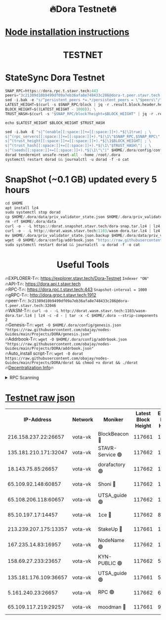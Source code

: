 <h1 align="center"> 🔥Dora Testnet🔥</h1>

[Node installation instructions](https://github.com/obajay/nodes-Guides/tree/main/Projects/DORA)
=

<h1 align="center"> TESTNET</h1>

# StateSync Dora Testnet
```python
SNAP_RPC=https://dora.rpc.t.stavr.tech:443
peers="3c21389d10b9499df09a7eb36afa8e748433c286@dora-t.peer.stavr.tech:32046"
sed -i.bak -e "s/^persistent_peers *=.*/persistent_peers = \"$peers\"/" $HOME/.dora/config/config.toml
LATEST_HEIGHT=$(curl -s $SNAP_RPC/block | jq -r .result.block.header.height); \
BLOCK_HEIGHT=$((LATEST_HEIGHT - 1000)); \
TRUST_HASH=$(curl -s "$SNAP_RPC/block?height=$BLOCK_HEIGHT" | jq -r .result.block_id.hash)

echo $LATEST_HEIGHT $BLOCK_HEIGHT $TRUST_HASH

sed -i.bak -E "s|^(enable[[:space:]]+=[[:space:]]+).*$|\1true| ; \
s|^(rpc_servers[[:space:]]+=[[:space:]]+).*$|\1\"$SNAP_RPC,$SNAP_RPC\"| ; \
s|^(trust_height[[:space:]]+=[[:space:]]+).*$|\1$BLOCK_HEIGHT| ; \
s|^(trust_hash[[:space:]]+=[[:space:]]+).*$|\1\"$TRUST_HASH\"| ; \
s|^(seeds[[:space:]]+=[[:space:]]+).*$|\1\"\"|" $HOME/.dora/config/config.toml
dorad tendermint unsafe-reset-all --home /root/.dora
systemctl restart dorad && journalctl -u dorad -f -o cat
```
# SnapShot (~0.1 GB) updated every 5 hours
```python
cd $HOME
apt install lz4
sudo systemctl stop dorad
cp $HOME/.dora/data/priv_validator_state.json $HOME/.dora/priv_validator_state.json.backup
rm -rf $HOME/.dora/data
curl -o - -L https://dorat.snapshot.stavr.tech/dora-snap.tar.lz4 | lz4 -c -d - | tar -x -C $HOME/.dora --strip-components 2
curl -o - -L http://dorat.wasm.stavr.tech:1103/wasm-dora.tar.lz4 | lz4 -c -d - | tar -x -C $HOME/.dora --strip-components 2
mv $HOME/.dora/priv_validator_state.json.backup $HOME/.dora/data/priv_validator_state.json
wget -O $HOME/.dora/config/addrbook.json "https://raw.githubusercontent.com/obajay/nodes-Guides/main/Projects/DORA/addrbook.json"
sudo systemctl restart dorad && journalctl -u dorad -f -o cat
```
 <h1 align="center"> Useful Tools</h1>
 
🔥EXPLORER-T🔥: https://explorer.stavr.tech/Dora-Testnet        `Indexer "ON"` \
🔥API-T🔥:      https://dora.api.t.stavr.tech \
🔥RPC-T🔥:      https://dora.rpc.t.stavr.tech:443              `Snapshot-interval = 1000` \
🔥gRPC-T🔥:     http://dora.grpc.t.stavr.tech:1912 \
🔥peer-T🔥:     `3c21389d10b9499df09a7eb36afa8e748433c286@dora-t.peer.stavr.tech:32046` \
🔥WASM-T🔥:     ```curl -o - -L http://dorat.wasm.stavr.tech:1103/wasm-dora.tar.lz4 | lz4 -c -d - | tar -x -C $HOME/.dora --strip-components 2``` \
🔥Genesis-T🔥:  ```wget -O $HOME/.dora/config/genesis.json "https://raw.githubusercontent.com/obajay/nodes-Guides/main/Projects/DORA/genesis.json"``` \
🔥Addrbook-T🔥: ```wget -O $HOME/.dora/config/addrbook.json "https://raw.githubusercontent.com/obajay/nodes-Guides/main/Projects/DORA/addrbook.json"``` \
🔥Auto_install script-T🔥:  `wget -O dorat https://raw.githubusercontent.com/obajay/nodes-Guides/main/Projects/DORA/dorat && chmod +x dorat && ./dorat` \
🔥[Decentralization Info](https://github.com/obajay/StateSync-snapshots/tree/main/Projects/Dora/Decentralization)🔥

<details>
<summary>RPC Scanning</summary>

<h2 align="center"> We scan nodes in real time every 4 hours. And we provide the final result of RPC endpoints.
We cannot influence the operation of these nodes in any way. </h2>


```python
If Voting Power is higher than 0 --> then the Node is a validator of the network and may be subject to attack and be a potential threat to the chain.
```
```python
We marked such validators with a red symbol
```

</details>

[Testnet raw json](https://rpc-check.dorat.stavr.tech/dorat/rpc-dorat-result.json)
=



<table><tr><th>IP-Address</th><th>Network</th><th>Moniker</th><th>Latest Block Height</th><th>Earliest Block Height</th><th>Catching Up</th><th>Tx Index</th><th>Voting Power</th><th>Scan Time</th></tr><tr><td>216.158.237.22:26657</td><td>vota-vk</td><td>BlockBeacon 🔴</td><td>117661</td><td>1</td><td>False</td><td>off</td><td>9009800000000000</td><td>2023-12-28T07:24:41.312138673UTC</td></tr><tr><td>135.181.210.171:32047</td><td>vota-vk</td><td>STAVR-Service 🟢</td><td>117662</td><td>1</td><td>False</td><td>on</td><td>0</td><td>2023-12-28T07:24:46.213641518UTC</td></tr><tr><td>18.143.75.85:26657</td><td>vota-vk</td><td>dorafactory 🟢</td><td>117662</td><td>1</td><td>False</td><td>on</td><td>0</td><td>2023-12-28T07:24:47.140214571UTC</td></tr><tr><td>65.109.92.148:60857</td><td>vota-vk</td><td>Shoni 🔴</td><td>117662</td><td>1</td><td>False</td><td>on</td><td>9323404379593930</td><td>2023-12-28T07:24:48.962239034UTC</td></tr><tr><td>65.108.206.118:60657</td><td>vota-vk</td><td>UTSA_guide 🟢</td><td>117662</td><td>1</td><td>False</td><td>on</td><td>0</td><td>2023-12-28T07:24:49.330271191UTC</td></tr><tr><td>85.10.197.17:14457</td><td>vota-vk</td><td>1ce 🔴</td><td>117662</td><td>8001</td><td>False</td><td>off</td><td>9009000000000000</td><td>2023-12-28T07:24:48.000207510UTC</td></tr><tr><td>213.239.207.175:13357</td><td>vota-vk</td><td>StakeUp 🔴</td><td>117661</td><td>13001</td><td>False</td><td>off</td><td>9009500000000000</td><td>2023-12-28T07:24:40.626959725UTC</td></tr><tr><td>167.235.14.83:16957</td><td>vota-vk</td><td>NodeName 🟢</td><td>117662</td><td>14001</td><td>False</td><td>on</td><td>0</td><td>2023-12-28T07:24:49.579104951UTC</td></tr><tr><td>158.69.27.233:23657</td><td>vota-vk</td><td>KYN-PUBLIC 🟢</td><td>117662</td><td>52001</td><td>False</td><td>on</td><td>0</td><td>2023-12-28T07:24:48.614402631UTC</td></tr><tr><td>135.181.176.109:36657</td><td>vota-vk</td><td>UTSA_guide 🟢</td><td>117661</td><td>55501</td><td>False</td><td>on</td><td>0</td><td>2023-12-28T07:24:40.398980544UTC</td></tr><tr><td>5.161.240.23:26657</td><td>vota-vk</td><td>RPC 🟢</td><td>117662</td><td>60001</td><td>False</td><td>off</td><td>0</td><td>2023-12-28T07:24:47.786059754UTC</td></tr><tr><td>65.109.117.219:29257</td><td>vota-vk</td><td>moodman 🔴</td><td>117661</td><td>99800</td><td>False</td><td>off</td><td>9009100000000000</td><td>2023-12-28T07:24:43.710232357UTC</td></tr></table>
